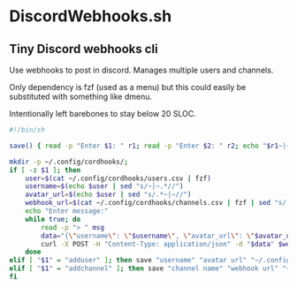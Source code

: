 # DiscordWebhooks.sh
## Tiny Discord webhooks cli
Use webhooks to post in discord.
Manages multiple users and channels.

Only dependency is fzf (used as a menu) but this could 
easily be substituted with something like dmenu.

Intentionally left barebones to stay below 20 SLOC.

```sh
#!/bin/sh

save() { read -p "Enter $1: " r1; read -p "Enter $2: " r2; echo "$r1~|~$r2" >> "$3"; }

mkdir -p ~/.config/cordhooks/;
if [ -z $1 ]; then
    user=$(cat ~/.config/cordhooks/users.csv | fzf)
    username=$(echo $user | sed "s/~|~.*//")
    avatar_url=$(echo $user | sed "s/.*~|~//")
    webhook_url=$(cat ~/.config/cordhooks/channels.csv | fzf | sed "s/.*~|~//")
    echo "Enter message:"
    while true; do
        read -p "> " msg
        data="{\"username\": \"$username\", \"avatar_url\": \"$avatar_url\", \"content\": \"$msg\" }"
        curl -X POST -H "Content-Type: application/json" -d "$data" $webhook_url
    done
elif [ "$1" = "adduser" ]; then save "username" "avatar url" "~/.config/cordhooks/users.csv";
elif [ "$1" = "addchannel" ]; then save "channel name" "webhook url" "~/.config/cordhooks/channels.csv";
fi
```
